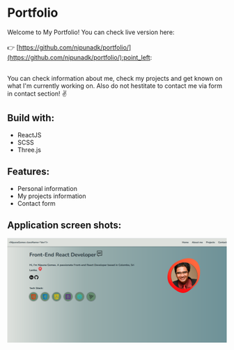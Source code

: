 # Portfolio

Welcome to My Portfolio! You can check live version here:<br /><br />
:point_right: [https://github.com/nipunadk/portfolio/](https://github.com/nipunadk/portfolio/):point_left: <br /><br />

You can check information about me, check my projects and get known on what I'm currently working on. Also do not hestitate to contact me via form in contact section! :v:


## Build with:

+ ReactJS
+ SCSS
+ Three.js

## Features:
+ Personal information
+ My projects information
+ Contact form

 ## Application screen shots:
 
 ![Page screenshots](https://github.com/nipunadk/portfolio/blob/v1.0/portfolio-main/src/public/img/preview.PNG)
